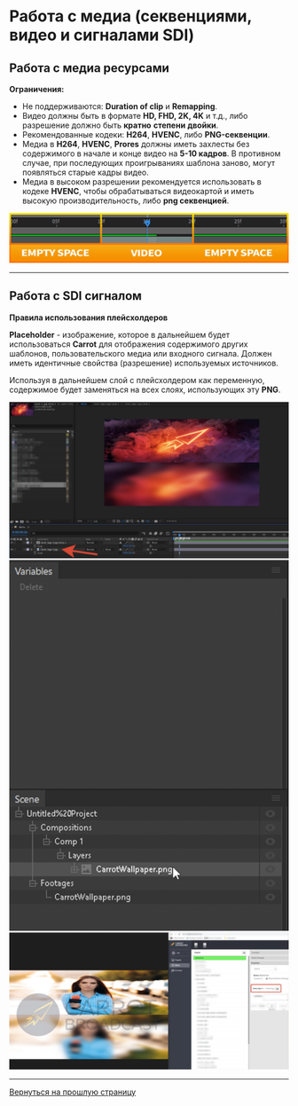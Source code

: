 # Работа с медиа (секвенциями, видео и сигналами SDI)

## Работа с медиа ресурсами

**Ограничения:**

- Не поддерживаются: **Duration of clip** и **Remapping**.
- Видео должны быть в формате **HD, FHD, 2K, 4K** и т.д., либо разрешение должно быть **кратно** **степени** **двойки**.
- Рекомендованные кодеки: **H264**, **HVENC**, либо **PNG-секвенции**.
- Медиа в **H264**, **HVENC**, **Prores** должны иметь захлесты без содержимого в начале и конце видео на **5-10 кадров**. В противном случае, при последующих проигрываниях шаблона заново, могут появляться старые кадры видео.
- Медиа в высоком разрешении рекомендуется использовать в кодеке **HVENC**, чтобы обрабатываться видеокартой и иметь высокую производительность, либо **png секвенцией**.

![AE_Overlap](_images/image401.jpg "Overlap")

---

## Работа с SDI сигналом

**Правила использования плейсхолдеров**

**Placeholder** - изображение, которое в дальнейшем будет использоваться **Carrot** для отображения содержимого других шаблонов, пользовательского медиа или входного сигнала. Должен иметь идентичные свойства (разрешение) используемых источников. 

Используя в дальнейшем слой с плейсхолдером как переменную, содержимое будет заменяться на всех слоях, использующих эту **PNG**.

![Placeholder](_images/image402.jpg "Placeholder 1")
![Placeholder](_images/image403.gif "Placeholder 2")
![Placeholder](_images/image404.jpg "Placeholder 3")

---

[Вернуться на прошлую страницу](user-guide.md)